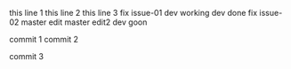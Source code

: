 this line 1
this line 2
this line 3
fix issue-01
dev working
dev done
fix issue-02
master edit
master edit2
dev goon

commit 1
commit 2

commit 3
